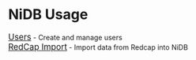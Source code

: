 # NiDB Usage

<a href="users.html" style="font-size: larger;">Users</a> - Create and manage users
<br>
<a href="redcapimport.html" style="font-size: larger;">RedCap Import</a> - Import data from Redcap into NiDB
